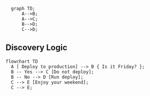 ```mermaid
  graph TD;
      A-->B;
      A-->C;
      B-->D;
      C-->D;
```

## Discovery Logic

```mermaid
flowchart TD
  A [ Deploy to production] --> B { Is it Friday? };
  B -- Yes --> C [Do not deploy];
  B -- No --> D [Run deploy];
  C --> E [Enjoy your weekend];
  C --> E;
```
